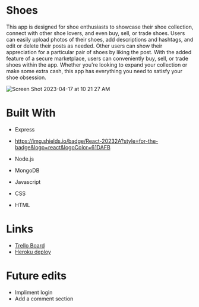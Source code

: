 # Shoes

This app is designed for shoe enthusiasts to showcase their shoe collection, connect with other shoe lovers, and even buy, sell, or trade shoes. Users can easily upload photos of their shoes, add descriptions and hashtags, and edit or delete their posts as needed. Other users can show their appreciation for a particular pair of shoes by liking the post. With the added feature of a secure marketplace, users can conveniently buy, sell, or trade shoes within the app. Whether you're looking to expand your collection or make some extra cash, this app has everything you need to satisfy your shoe obsession.

![Screen Shot 2023-04-17 at 10 21 27 AM](https://user-images.githubusercontent.com/122836814/232515003-68fd51d3-7ef2-433c-831d-8a265ef2364f.png)

# Built With
* Express
* https://img.shields.io/badge/React-20232A?style=for-the-badge&logo=react&logoColor=61DAFB
* Node.js
* MongoDB
* Javascript

* CSS
* HTML

# Links
* [Trello Board](https://trello.com/b/e28wlr3w/project-4)
* [Heroku deploy](https://shoes-project4.netlify.app/)

# Future edits
* Impliment login
* Add a comment section
